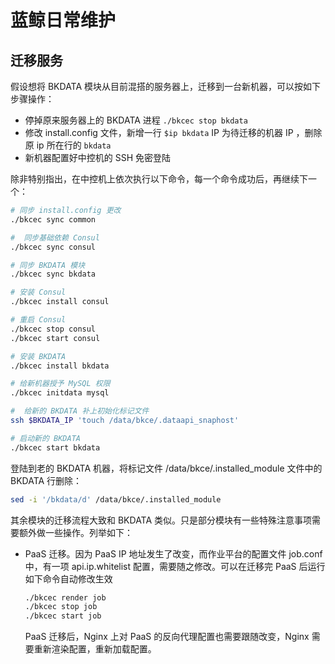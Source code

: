 # 蓝鲸日常维护

## 迁移服务

假设想将 BKDATA 模块从目前混搭的服务器上，迁移到一台新机器，可以按如下步骤操作：

- 停掉原来服务器上的 BKDATA 进程 `./bkcec stop bkdata`
- 修改 install.config 文件，新增一行 `$ip bkdata` IP 为待迁移的机器 IP ，删除原 ip 所在行的 `bkdata`
- 新机器配置好中控机的 SSH 免密登陆

除非特别指出，在中控机上依次执行以下命令，每一个命令成功后，再继续下一个：

```bash
# 同步 install.config 更改
./bkcec sync common

#  同步基础依赖 Consul
./bkcec sync consul

# 同步 BKDATA 模块
./bkcec sync bkdata

# 安装 Consul
./bkcec install consul

# 重启 Consul
./bkcec stop consul
./bkcec start consul

# 安装 BKDATA
./bkcec install bkdata

# 给新机器授予 MySQL 权限
./bkcec initdata mysql

#  给新的 BKDATA 补上初始化标记文件
ssh $BKDATA_IP 'touch /data/bkce/.dataapi_snaphost'

# 启动新的 BKDATA
./bkcec start bkdata
```

登陆到老的 BKDATA 机器，将标记文件 /data/bkce/.installed_module 文件中的 BKDATA 行删除：

```bash
sed -i '/bkdata/d' /data/bkce/.installed_module
```

其余模块的迁移流程大致和 BKDATA 类似。只是部分模块有一些特殊注意事项需要额外做一些操作。列举如下：

- PaaS 迁移。因为 PaaS IP 地址发生了改变，而作业平台的配置文件 job.conf 中，有一项 api.ip.whitelist 配置，需要随之修改。可以在迁移完 PaaS 后运行如下命令自动修改生效
  ```bash
  ./bkcec render job
  ./bkcec stop job
  ./bkcec start job
  ```
  PaaS 迁移后，Nginx 上对 PaaS 的反向代理配置也需要跟随改变，Nginx 需要重新渲染配置，重新加载配置。
